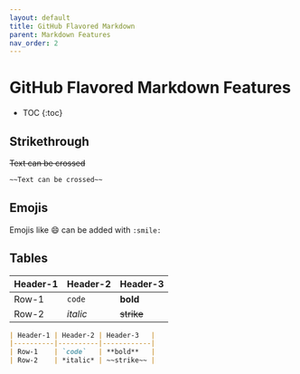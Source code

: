 ```yaml
---
layout: default
title: GitHub Flavored Markdown
parent: Markdown Features
nav_order: 2
---
```


# GitHub Flavored Markdown Features

- TOC
{:toc}

## Strikethrough

~~Text can be crossed~~

```markdown
~~Text can be crossed~~
```

## Emojis

Emojis like :smile: can be added with `:smile:`

## Tables

| Header-1 | Header-2 | Header-3   |
|----------|----------|------------|
| Row-1    | `code`   | **bold**   |
| Row-2    | *italic* | ~~strike~~ |

```markdown
| Header-1 | Header-2 | Header-3   |
|----------|----------|------------|
| Row-1    | `code`   | **bold**   |
| Row-2    | *italic* | ~~strike~~ |
```
